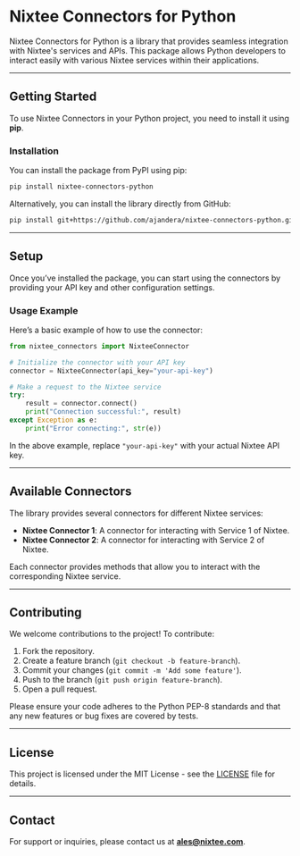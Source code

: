 # Nixtee Connectors for Python

Nixtee Connectors for Python is a library that provides seamless integration with Nixtee's services and APIs. This package allows Python developers to interact easily with various Nixtee services within their applications.

---

## Getting Started

To use Nixtee Connectors in your Python project, you need to install it using **pip**.

### Installation

You can install the package from PyPI using pip:

```bash
pip install nixtee-connectors-python
```

Alternatively, you can install the library directly from GitHub:

```bash
pip install git+https://github.com/ajandera/nixtee-connectors-python.git
```

---

## Setup

Once you’ve installed the package, you can start using the connectors by providing your API key and other configuration settings.

### Usage Example

Here’s a basic example of how to use the connector:

```python
from nixtee_connectors import NixteeConnector

# Initialize the connector with your API key
connector = NixteeConnector(api_key="your-api-key")

# Make a request to the Nixtee service
try:
    result = connector.connect()
    print("Connection successful:", result)
except Exception as e:
    print("Error connecting:", str(e))
```

In the above example, replace `"your-api-key"` with your actual Nixtee API key.

---

## Available Connectors

The library provides several connectors for different Nixtee services:

- **Nixtee Connector 1**: A connector for interacting with Service 1 of Nixtee.
- **Nixtee Connector 2**: A connector for interacting with Service 2 of Nixtee.

Each connector provides methods that allow you to interact with the corresponding Nixtee service.

---

## Contributing

We welcome contributions to the project! To contribute:

1. Fork the repository.
2. Create a feature branch (`git checkout -b feature-branch`).
3. Commit your changes (`git commit -m 'Add some feature'`).
4. Push to the branch (`git push origin feature-branch`).
5. Open a pull request.

Please ensure your code adheres to the Python PEP-8 standards and that any new features or bug fixes are covered by tests.

---

## License

This project is licensed under the MIT License - see the [LICENSE](LICENSE) file for details.

---

## Contact

For support or inquiries, please contact us at **ales@nixtee.com**.